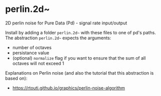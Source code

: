 # perlin.2d~
2D perlin noise for Pure Data (Pd) - signal rate input/output

Install by adding a folder `perlin.2d~` with these files to one of pd's paths.
The abstraction `perlin.2d~` expects the arguments:
* number of octaves
* persistance value
* (optional) `normalize` flag if you want to ensure that the sum of all octaves will not exceed 1

Explanations on Perlin noise (and also the tutorial that this abstraction is based on):
* https://rtouti.github.io/graphics/perlin-noise-algorithm
